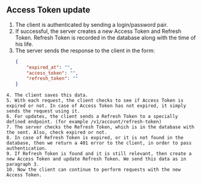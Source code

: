 
## Access Token update
1. The client is authenticated by sending a login/password pair.
2. If successful, the server creates a new Access Token and Refresh Token. Refresh Token is recorded in the database along with the time of his life.
3. The server sends the response to the client in the form:
    ```json
    {
        "expired_at": "",
        "access_token": "",
        "refresh_token": ""
    }
```
4. The client saves this data.
5. With each request, the client checks to see if Access Token is expired or not. In case of Access Token has not expired, it simply sends the request using it.
6. For updates, the client sends a Refresh Token to a specially defined endpoint. (for example /v1/account/refresh-token)
7. The server checks the Refresh Token, which is in the database with the sent. Also, check expired or not.
8. In case of Refresh Token is expired, or it is not found in the database, then we return a 401 error to the client, in order to pass authentication.
9. If Refresh Token is found and it is still relevant, then create a new Access Token and update Refresh Token. We send this data as in paragraph 3.
10. Now the client can continue to perform requests with the new Access Token.
